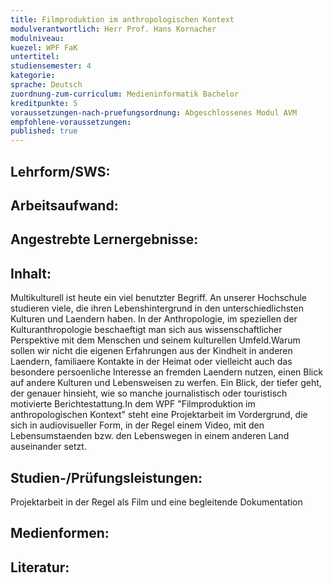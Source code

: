 ```yaml
---
title: Filmproduktion im anthropologischen Kontext
modulverantwortlich: Herr Prof. Hans Kornacher
modulniveau:
kuezel: WPF FaK
untertitel:
studiensemester: 4
kategorie:
sprache: Deutsch
zuordnung-zum-curriculum: Medieninformatik Bachelor
kreditpunkte: 5
voraussetzungen-nach-pruefungsordnung: Abgeschlossenes Modul AVM
empfohlene-voraussetzungen: 
published: true
---
```


## Lehrform/SWS:


## Arbeitsaufwand:

## Angestrebte Lernergebnisse:


## Inhalt:
Multikulturell ist heute ein viel benutzter Begriff. An unserer Hochschule studieren viele, die ihren Lebenshintergrund in den unterschiedlichsten Kulturen und Laendern haben. In der Anthropologie, im speziellen der Kulturanthropologie beschaeftigt man sich aus wissenschaftlicher Perspektive mit dem Menschen und seinem kulturellen Umfeld.Warum sollen wir nicht die eigenen Erfahrungen aus der Kindheit in anderen Laendern, familiaere Kontakte in der Heimat oder vielleicht auch das besondere persoenliche Interesse an fremden Laendern nutzen, einen Blick auf andere Kulturen und Lebensweisen zu werfen. Ein Blick, der tiefer geht, der genauer hinsieht, wie so manche journalistisch oder touristisch motivierte Berichtestattung.In dem WPF "Filmproduktion im anthropologischen Kontext" steht eine Projektarbeit im Vordergrund, die sich in audiovisueller Form, in der Regel einem Video, mit den Lebensumstaenden bzw. den Lebenswegen in einem anderen Land auseinander setzt. 

## Studien-/Prüfungsleistungen:
Projektarbeit in der Regel als Film und eine begleitende Dokumentation

## Medienformen:


## Literatur:



